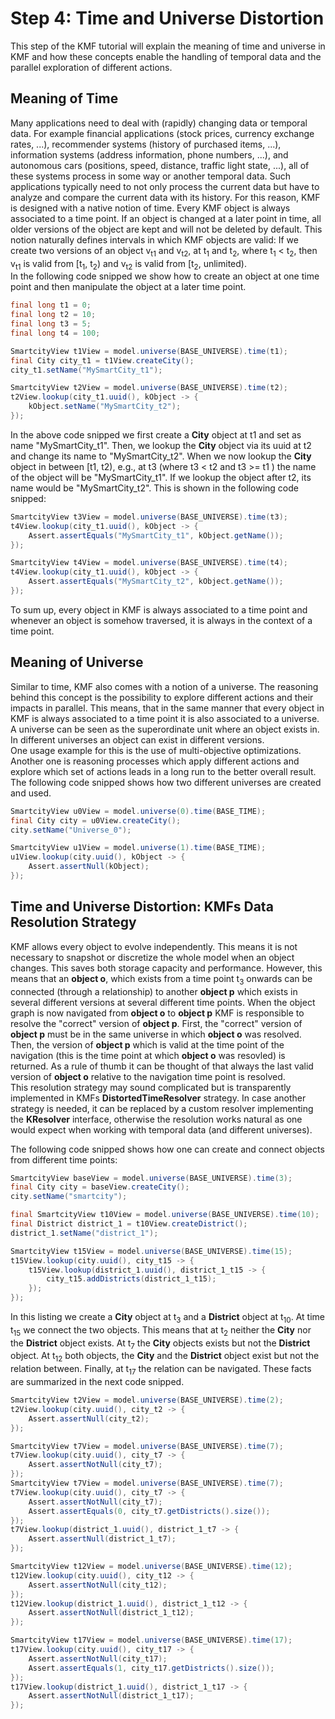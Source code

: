 Step 4: Time and Universe Distortion
======================================

This step of the KMF tutorial will explain the meaning of time and universe in KMF and how these concepts enable the handling of temporal data and the parallel exploration of different actions. 

Meaning of Time 
-----------------
Many applications need to deal with (rapidly) changing data or temporal data. 
For example financial applications (stock prices, currency exchange rates, ...), recommender systems (history of purchased items, ...), information systems (address information, phone numbers, ...), and autonomous cars (positions, speed, distance, traffic light state, ...), all of these systems process in some way or another temporal data.
Such applications typically need to not only process the current data but have to analyze and compare the current data with its history.
For this reason, KMF is designed with a native notion of time.
Every KMF object is always associated to a time point. 
If an object is changed at a later point in time, all older versions of the object are kept and will not be deleted by default. 
This notion naturally defines intervals in which KMF objects are valid:
If we create two versions of an object v<sub>t1</sub> and v<sub>t2</sub>, at t<sub>1</sub> and t<sub>2</sub>, where t<sub>1</sub> < t<sub>2</sub>, then v<sub>t1</sub> is valid from [t<sub>1</sub>, t<sub>2</sub>) and v<sub>t2</sub> is valid from [t<sub>2</sub>, unlimited).  
In the following code snipped we show how to create an object at one time point and then manipulate the object at a later time point. 

```java
final long t1 = 0;
final long t2 = 10;
final long t3 = 5;
final long t4 = 100;

SmartcityView t1View = model.universe(BASE_UNIVERSE).time(t1);
final City city_t1 = t1View.createCity();
city_t1.setName("MySmartCity_t1");

SmartcityView t2View = model.universe(BASE_UNIVERSE).time(t2);
t2View.lookup(city_t1.uuid(), kObject -> {
    kObject.setName("MySmartCity_t2");
});
```
In the above code snipped we first create a **City** object at t1 and set as name "MySmartCity_t1". 
Then, we lookup the **City** object via its uuid at t2 and change its name to "MySmartCity_t2".
When we now lookup the **City** object in between [t1, t2), e.g., at t3 (where t3 < t2 and t3 >= t1 ) the name of the object will be "MySmartCity_t1".
If we lookup the object after t2, its name would be "MySmartCity_t2". 
This is shown in the following code snipped:

```java
SmartcityView t3View = model.universe(BASE_UNIVERSE).time(t3);
t4View.lookup(city_t1.uuid(), kObject -> {
    Assert.assertEquals("MySmartCity_t1", kObject.getName());
});
```

```java
SmartcityView t4View = model.universe(BASE_UNIVERSE).time(t4);
t4View.lookup(city_t1.uuid(), kObject -> {
    Assert.assertEquals("MySmartCity_t2", kObject.getName());
});
```
To sum up, every object in KMF is always associated to a time point and whenever an object is somehow traversed, it is always in the context of a time point. 

Meaning of Universe 
---------------------
Similar to time, KMF also comes with a notion of a universe.
The reasoning behind this concept is the possibility to explore different actions and their impacts in parallel.
This means, that in the same manner that every object in KMF is always associated to a time point it is also associated to a universe.
A universe can be seen as the superordinate unit where an object exists in.
In different universes an object can exist in different versions.  
One usage example for this is the use of multi-objective optimizations.
Another one is reasoning processes which apply different actions and explore which set of actions leads in a long run to the better overall result. 
The following code snipped shows how two different universes are created and used.

```java
SmartcityView u0View = model.universe(0).time(BASE_TIME);
final City city = u0View.createCity();
city.setName("Universe_0");    

SmartcityView u1View = model.universe(1).time(BASE_TIME);
u1View.lookup(city.uuid(), kObject -> {
    Assert.assertNull(kObject);
});
```

Time and Universe Distortion: KMFs Data Resolution Strategy
------------------------------------------------------------
KMF allows every object to evolve independently. 
This means it is not necessary to snapshot or discretize the whole model when an object changes.
This saves both storage capacity and performance.
However, this means that an **object o**, which exists from a time point t<sub>3</sub> onwards can be connected (through a relationship) to another **object p** which exists in several different versions at several different time points.
When the object graph is now navigated from **object o** to **object p** KMF is responsible to resolve the "correct" version of **object p**.
First, the "correct" version of **object p** must be in the same universe in which **object o** was resolved. 
Then, the version of **object p** which is valid at the time point of the navigation (this is the time point at which **object o** was resovled) is returned. 
As a rule of thumb it can be thought of that always the last valid version of **object o** relative to the navigation time point is resolved.  
This resolution strategy may sound complicated but is transparently implemented in KMFs **DistortedTimeResolver** strategy. 
In case another strategy is needed, it can be replaced by a custom resolver implementing the **KResolver** interface, otherwise the resolution works natural as one would expect when working with temporal data (and different universes).

The following code snipped shows how one can create and connect objects from different time points: 
```java
SmartcityView baseView = model.universe(BASE_UNIVERSE).time(3);
final City city = baseView.createCity();
city.setName("smartcity");

final SmartcityView t10View = model.universe(BASE_UNIVERSE).time(10);
final District district_1 = t10View.createDistrict();
district_1.setName("district_1");

SmartcityView t15View = model.universe(BASE_UNIVERSE).time(15);
t15View.lookup(city.uuid(), city_t15 -> {
    t15View.lookup(district_1.uuid(), district_1_t15 -> {
        city_t15.addDistricts(district_1_t15);
    });
});
```
In this listing we create a **City** object at t<sub>3</sub> and a **District** object at t<sub>10</sub>. 
At time t<sub>15</sub> we connect the two objects.
This means that at t<sub>2</sub> neither the **City** nor the **District** object exists. 
At t<sub>7</sub> the **City** objects exists but not the **District** object. 
At t<sub>12</sub> both objects, the **City** and the **District** object exist but not the relation between. 
Finally, at t<sub>17</sub> the relation can be navigated. 
These facts are summarized in the next code snipped.

```java
SmartcityView t2View = model.universe(BASE_UNIVERSE).time(2);
t2View.lookup(city.uuid(), city_t2 -> {
    Assert.assertNull(city_t2);
});

SmartcityView t7View = model.universe(BASE_UNIVERSE).time(7);
t7View.lookup(city.uuid(), city_t7 -> {
    Assert.assertNotNull(city_t7);
});
SmartcityView t7View = model.universe(BASE_UNIVERSE).time(7);
t7View.lookup(city.uuid(), city_t7 -> {
    Assert.assertNotNull(city_t7);
    Assert.assertEquals(0, city_t7.getDistricts().size());    
});
t7View.lookup(district_1.uuid(), district_1_t7 -> {
    Assert.assertNull(district_1_t7);
});

SmartcityView t12View = model.universe(BASE_UNIVERSE).time(12);
t12View.lookup(city.uuid(), city_t12 -> {
    Assert.assertNotNull(city_t12);
});
t12View.lookup(district_1.uuid(), district_1_t12 -> {
    Assert.assertNotNull(district_1_t12);
});

SmartcityView t17View = model.universe(BASE_UNIVERSE).time(17);
t17View.lookup(city.uuid(), city_t17 -> {
    Assert.assertNotNull(city_t17);
    Assert.assertEquals(1, city_t17.getDistricts().size());    
});
t17View.lookup(district_1.uuid(), district_1_t17 -> {
    Assert.assertNotNull(district_1_t17);
});

```

